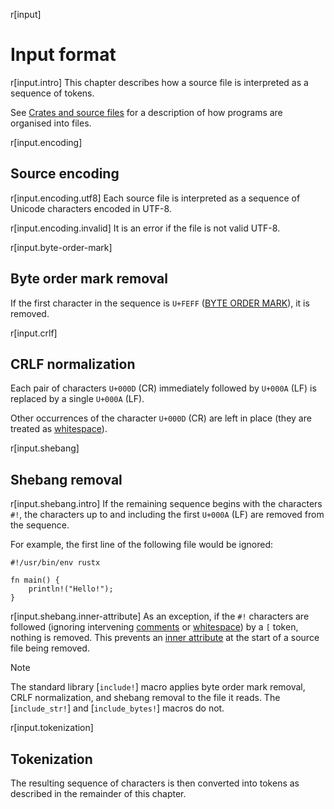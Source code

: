 r[input]
# Input format

r[input.intro]
This chapter describes how a source file is interpreted as a sequence of tokens.

See [Crates and source files] for a description of how programs are organised into files.

r[input.encoding]
## Source encoding

r[input.encoding.utf8]
Each source file is interpreted as a sequence of Unicode characters encoded in UTF-8.

r[input.encoding.invalid]
It is an error if the file is not valid UTF-8.

r[input.byte-order-mark]
## Byte order mark removal

If the first character in the sequence is `U+FEFF` ([BYTE ORDER MARK]), it is removed.

r[input.crlf]
## CRLF normalization

Each pair of characters `U+000D` (CR) immediately followed by `U+000A` (LF) is replaced by a single `U+000A` (LF).

Other occurrences of the character `U+000D` (CR) are left in place (they are treated as [whitespace]).

r[input.shebang]
## Shebang removal

r[input.shebang.intro]
If the remaining sequence begins with the characters `#!`, the characters up to and including the first `U+000A` (LF) are removed from the sequence.

For example, the first line of the following file would be ignored:

<!-- ignore: tests don't like shebang -->
```rust,ignore
#!/usr/bin/env rustx

fn main() {
    println!("Hello!");
}
```

r[input.shebang.inner-attribute]
As an exception, if the `#!` characters are followed (ignoring intervening [comments] or [whitespace]) by a `[` token, nothing is removed.
This prevents an [inner attribute] at the start of a source file being removed.

> [!NOTE]
> The standard library [`include!`] macro applies byte order mark removal, CRLF normalization, and shebang removal to the file it reads. The [`include_str!`] and [`include_bytes!`] macros do not.

r[input.tokenization]
## Tokenization

The resulting sequence of characters is then converted into tokens as described in the remainder of this chapter.

[inner attribute]: attributes.md
[BYTE ORDER MARK]: https://en.wikipedia.org/wiki/Byte_order_mark#UTF-8
[comments]: comments.md
[Crates and source files]: crates-and-source-files.md
[_shebang_]: https://en.wikipedia.org/wiki/Shebang_(Unix)
[whitespace]: whitespace.md
